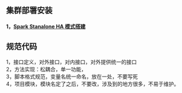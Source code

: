 ## 集群部署安装
#### 1，[Spark Stanalone HA 模式搭建](Docs/sparkbasic-docs/standalone.md)

## 规范代码
1，接口定义，对外接口，对内接口，对外提供统一的接口    
2，方法实现：松耦合，单一功能，  
3，脚本格式规范，变量名统一命名，放在一处，不要写死  
4，项目模块，模块名定了之后，不要改，涉及到的地方很多，不易于维护。  